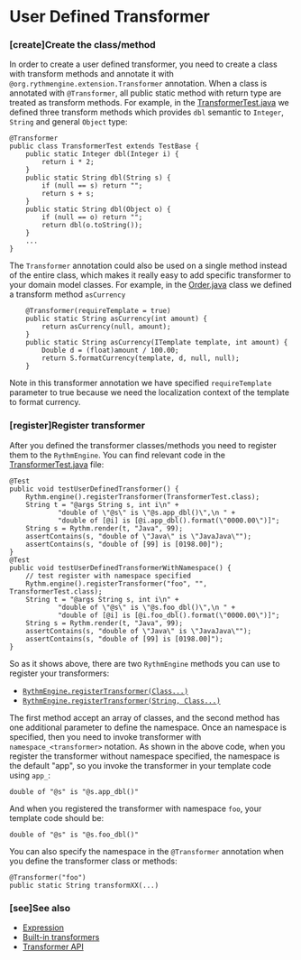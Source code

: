 # User Defined Transformer

### [create]Create the class/method

In order to create a user defined transformer, you need to create a class with transform methods and annotate it with `@org.rythmengine.extension.Transformer` annotation. When a class is annotated with `@Transformer`, all public static method with return type are treated as transform methods. For example, in the [TransformerTest.java](https://github.com/greenlaw110/Rythm/blob/master/src/test/java/org/rythmengine/advanced/TransformerTest.java) we defined three transform methods which provides `dbl` semantic to `Integer`, `String` and general `Object` type:

```lang-java
@Transformer
public class TransformerTest extends TestBase {
    public static Integer dbl(Integer i) {
        return i * 2;
    }
    public static String dbl(String s) {
        if (null == s) return "";
        return s + s;
    }
    public static String dbl(Object o) {
        if (null == o) return "";
        return dbl(o.toString());
    }
    ...
}
```

The `Transformer` annotation could also be used on a single method instead of the entire class, which makes it really easy to add specific transformer to your domain model classes. For example, in the [Order.java](https://github.com/greenlaw110/rythmfiddle/blob/master/app/demo/Order.java) class we defined a transform method `asCurrency`

```lang-java
    @Transformer(requireTemplate = true)
    public static String asCurrency(int amount) {
        return asCurrency(null, amount);
    }
    public static String asCurrency(ITemplate template, int amount) {
        Double d = (float)amount / 100.00;
        return S.formatCurrency(template, d, null, null);
    }
```

<div class="alert alert-info">Note in this transformer annotation we have specified <code>requireTemplate</code> parameter to true because we need the localization context of the template to format currency.</div>

### [register]Register transformer

After you defined the transformer classes/methods you need to register them to the `RythmEngine`. You can find relevant code in the [TransformerTest.java](https://github.com/greenlaw110/Rythm/blob/master/src/test/java/org/rythmengine/advanced/TransformerTest.java) file:

```lang-java
@Test
public void testUserDefinedTransformer() {
    Rythm.engine().registerTransformer(TransformerTest.class);
    String t = "@args String s, int i\n" +
            "double of \"@s\" is \"@s.app_dbl()\",\n " +
            "double of [@i] is [@i.app_dbl().format(\"0000.00\")]";
    String s = Rythm.render(t, "Java", 99);
    assertContains(s, "double of \"Java\" is \"JavaJava\"");
    assertContains(s, "double of [99] is [0198.00]");
}
@Test
public void testUserDefinedTransformerWithNamespace() {
    // test register with namespace specified
    Rythm.engine().registerTransformer("foo", "", TransformerTest.class);
    String t = "@args String s, int i\n" +
            "double of \"@s\" is \"@s.foo_dbl()\",\n " +
            "double of [@i] is [@i.foo_dbl().format(\"0000.00\")]";
    String s = Rythm.render(t, "Java", 99);
    assertContains(s, "double of \"Java\" is \"JavaJava\"");
    assertContains(s, "double of [99] is [0198.00]");
}
```

So as it shows above, there are two `RythmEngine` methods you can use to register your transformers:

<ul>
<li>
<a href="http://rythmengine.org/api/org/rythmengine/RythmEngine.html#registerTransformer(java.lang.Class...)"><code>RythmEngine.registerTransformer(Class...)</code></a>
</li>
<li>
<a href="http://rythmengine.org/api/org/rythmengine/RythmEngine.html#registerTransformer(java.lang.String, java.lang.String, java.lang.Class...)"><code>RythmEngine.registerTransformer(String, Class...)</code></a>
</li>
</ul>

The first method accept an array of classes, and the second method has one additional parameter to define the namespace. Once an namespace is specified, then you need to invoke transformer with `namespace_<transformer>` notation. As shown in the above code, when you register the transformer without namespace specified, the namespace is the default "app", so you invoke the transformer in your template code using `app_`:

```lang-java
double of "@s" is "@s.app_dbl()"
``` 

And when you registered the transformer with namespace `foo`, your template code should be:

```lang-java
double of "@s" is "@s.foo_dbl()"
```

You can also specify the namespace in the `@Transformer` annotation when you define the transformer class or methods:

```lang-java
@Transformer("foo")
public static String transformXX(...)
```

### [see]See also

* [Expression](template_guide.md#expression)
* [Built-in transformers](builtin_transformer.md)
* [Transformer API](http://rythmengine.org/api/org/rythmengine/extension/Transformer.html)

